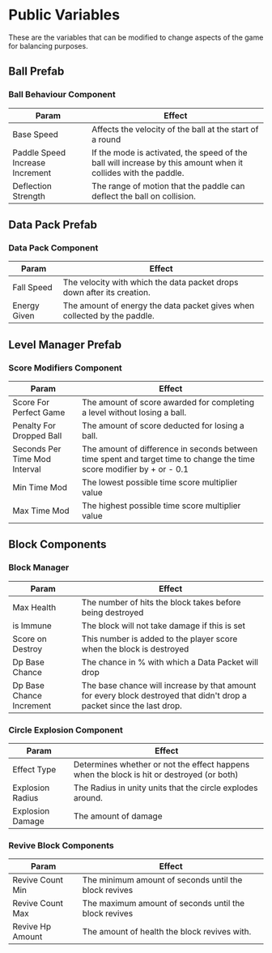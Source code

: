 # Public Variables

These are the variables that can be modified to change aspects of the game for balancing purposes.

## Ball Prefab

### Ball Behaviour Component

| Param | Effect |
|-------|--------|
| Base Speed | Affects the velocity of the ball at the start of a round |
| Paddle Speed Increase Increment | If the mode is activated, the speed of the ball will increase by this amount when it collides with the paddle. |
| Deflection Strength | The range of motion that the paddle can deflect the ball on collision. |

## Data Pack Prefab

### Data Pack Component

| Param | Effect |
|-------|--------|
| Fall Speed | The velocity with which the data packet drops down after its creation. |
| Energy Given | The amount of energy the data packet gives when collected by the paddle. |

## Level Manager Prefab

### Score Modifiers Component

| Param | Effect |
|-------|--------|
| Score For Perfect Game | The amount of score awarded for completing a level without losing a ball. |
| Penalty For Dropped Ball | The amount of score deducted for losing a ball. |
| Seconds Per Time Mod Interval | The amount of difference in seconds between time spent and target time to change the time score modifier by + or - 0.1 |
| Min Time Mod | The lowest possible time score multiplier value |
| Max Time Mod | The highest possible time score multiplier value |

## Block Components

### Block Manager

| Param | Effect |
|-------|--------|
| Max Health | The number of hits the block takes before being destroyed |
| is Immune | The block will not take damage if this is set |
| Score on Destroy | This number is added to the player score when the block is destroyed |
| Dp Base Chance | The chance in % with which a Data Packet will drop |
| Dp Base Chance Increment | The base chance will increase by that amount for every block destroyed that didn't drop a packet since the last drop. |

### Circle Explosion Component

| Param | Effect |
|-------|--------|
| Effect Type | Determines whether or not the effect happens when the block is hit or destroyed (or both) |
| Explosion Radius | The Radius in unity units that the circle explodes around. |
| Explosion Damage | The amount of damage

### Revive Block Components

| Param | Effect |
|-------|--------|
| Revive Count Min | The minimum amount of seconds until the block revives |
| Revive Count Max | The maximum amount of seconds until the block revives |
| Revive Hp Amount | The amount of health the block revives with. |
